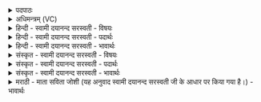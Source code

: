 <details><summary>पदपाठः</summary>

प्रत्यु॑ष्ट॒मिति॒ प्रति॑ऽउष्टम्। रक्षः॑। प्रत्यु॑ष्टा॒ इति॒ प्रति॑ऽउष्टाः। अरा॑तयः। निष्ट॑प्तम्। निस्त॑प्त॒मिति॒ निःऽत॑प्तम्। रक्षः॑। निष्ट॑प्ताः। निस्त॑प्ता॒ इति॒ निःऽत॑प्ताः। अरा॑तयः। अनि॑शित॒ इत्यनि॑ऽशितः। अ॒सि॒। स॒प॒त्न॒क्षिदिति॑ सपत्न॒ऽक्षित्। वा॒जिन॑म्। त्वा॒। वा॒जे॒ध्याया॒ इति॑ वाजऽइ॒ध्यायै॑। सम्। मा॒र्ज्मि॒। प्रत्यु॑ष्ट॒मिति॒ प्रति॑ऽउष्टम्। रक्षः॑। प्रत्यु॑ष्टा॒ इति॒ प्रति॑ऽउष्टाः। अरा॑तयः। निष्ट॑प्तम्। निस्त॑प्त॒मिति॒ निःत॑प्तम्। रक्षः॑। निष्ट॑प्ताः। निस्त॑प्ता॒ इति॒ निःत॑प्ताः। अरा॑तयः। अनि॑शि॒तेत्यनि॑ऽशिता। अ॒सि॒। स॒प॒त्न॒क्षिदिति॑ सपत्न॒ऽक्षित्। वा॒जिनी॑म्। त्वा॒। वा॒जे॒ध्याया॒ इति॑ वाजऽइ॒ध्यायै॑। सम्। मा॒र्ज्मि॒। २९।
</details>

<details><summary>अधिमन्त्रम् (VC)</summary>

- यज्ञो देवता सर्वस्य
- परमेष्ठी प्रजापतिर्ऋषिः
- त्रिष्टुप्
- धैवतः
</details>

<details><summary>हिन्दी - स्वामी दयानन्द सरस्वती - विषयः</summary>

फिर उक्त संग्राम कैसे जीतना और यज्ञ का अनुष्ठान कैसे करना चाहिये, इस विषय का उपदेश अगले मन्त्र में किया है ॥
</details>

<details><summary>हिन्दी - स्वामी दयानन्द सरस्वती - पदार्थः</summary>

पदार्थान्वयभाषाः -  मैं जिस [अनिशितः] अतिविस्तृत [सपत्नक्षित्] शत्रुओं के नाश करनेवाले संग्राम से (प्रत्युष्टं रक्षः) विघ्नकारी प्राणी और जिससे (प्रत्युष्टा अरातयः) सत्यविरोधी अच्छी प्रकार दाहरूप दण्ड को प्राप्त (असि) होते हैं, वा जिस बन्धन से (निष्टप्तं रक्षः) बाँधने योग्य (निष्टप्ता अरातयः) विद्या के विघ्न करनेवाले निरन्तर संताप को प्राप्त होते हैं, (त्वा) उस (वाजिनम्) वेग आदि गुणवाले संग्राम को (वाजेध्यायै) जो कि अन्न आदि पदार्थों से बलवान् करने के योग्य सेना है, उसके लिये युद्ध के साधनों को (संमार्ज्मि) अच्छी प्रकार शुद्ध करता हूँ, अर्थात् उनके दोषों का विनाश करता हूँ और मैं जिस (सपत्नक्षित्) शत्रु का नाश करनेवाले और (अनिशिता) अति विस्तारयुक्त सेना से (प्रत्युष्टं रक्षः) परसुख का न सहनेवाला मनुष्य वा (प्रत्युष्टा अरातयः) उक्त अवगुणवाले अनेक मनुष्य (निष्टप्तं रक्षः) जुआ खेलने और परस्त्रीगमन करने तथा (निष्टप्ता अरातयः) औरों को सब प्रकार से दुःख देनेवाले मनुष्य अच्छी प्रकार निकाले जाते हैं, (त्वा) उस (वाजिनीम्) बल और वेग आदि गुणवाली सेना को (वाजेध्यायै) बहुत साधनों से प्रकाशित करने के लिये (संमार्ज्मि) अच्छी प्रकार उत्तम-उत्तम शिक्षाओं से शुद्ध करता हूँ। [यह प्रथम अर्थ हुआ] ॥ और जो कि (अनिशितः) बड़ी क्रियाओं से सिद्ध होने योग्य वा (सपत्नक्षित्) दोषों वा शत्रुओं के विनाश करनेहारे (प्रत्युष्टं रक्षः) विघ्नकारी प्राणी और (प्रत्युष्टा अरातयः) जिसमें सत्यविरोधी अच्छी प्रकार दाहरूप दण्ड को प्राप्त (असि) होते हैं, वा (निष्टप्तं रक्षः) जिस बन्धन से बाँधने योग्य (निष्टप्ता अरातयः) विद्या के विघ्न करनेवाले निरन्तर सन्ताप को प्राप्त होते हैं (त्वा) उस (वाजिनम्) यज्ञ को (वाजेध्यायै) अन्न आदि पदार्थों के प्रकाशित होने के लिये (संमार्ज्मि) शुद्धता से सिद्ध करता हूँ। इस प्रकार जिस (सपत्नक्षित्) शत्रुओं का नाश करनेवाली (अनिशिता) अतिविस्तारयुक्त क्रिया से (प्रत्युष्टं रक्षः) विघ्नकारी प्राणी और (प्रत्युष्टा अरातयः) दुर्गुण तथा नीच मनुष्य नष्ट होते हैं, (निष्टप्तं रक्षः) काम, क्रोध आदि राक्षसी भाव दूर होते हैं, (निष्टप्ता अरातयः) जिसमें दुःख तथा दुर्गन्ध आदि दोष नष्ट [(असि)] होते हैं, (त्वा) उस (वाजिनीम्) सत्क्रिया को (वाजेध्यायै) अन्न आदि पदार्थों के प्रकाशित होने के लिये (सम्मार्ज्मि) भली प्रकार सिद्ध करता हूँ। इसी प्रकार आप भी इस यज्ञ तथा सत्क्रिया को पवित्रतापूर्वक सिद्ध करो, यह दूसरा अर्थ हुआ ॥२९॥
</details>

<details><summary>हिन्दी - स्वामी दयानन्द सरस्वती - भावार्थः</summary>

भावार्थभाषाः -  ईश्वर आज्ञा देता है कि मनुष्यों को विद्या और शुभ गुणों के प्रकाश और दुष्ट शत्रुओं की निवृत्ति के लिये नित्य पुरुषार्थ करना चाहिये तथा सदैव श्रेष्ठ शिक्षा शस्त्र-अस्त्र और सत्पुरुषयुक्त उत्तम सेना से श्रेष्ठों की रक्षा तथा दुष्टों का विनाश करना चाहिये, जिसे करके अशुद्धि आदि दोषों के विनाश होने से सर्वत्र पवित्रता फैले ॥२९॥
</details>

<details><summary>संस्कृत - स्वामी दयानन्द सरस्वती - विषयः</summary>

पुनः स संग्रामः किं कृत्वा जेतव्यो यज्ञश्चानुष्ठातव्य इत्युपदिश्यते ॥
</details>

<details><summary>संस्कृत - स्वामी दयानन्द सरस्वती - पदार्थः</summary>

पदार्थान्वयभाषाः -  अहं येन [अनिशितः] अनिशितेन [सपत्नक्षित्] सपत्नक्षिता संग्रामेण प्रत्युष्टं रक्षः [असि] प्रत्युष्टा अरातयो निष्टप्तं रक्षो निष्टप्ता अरातयो भवन्ति [त्वा] तं वाजिनं युद्धाङ्गानि वाजेध्यायै संमार्ज्मि। अहं यया [सपत्नक्षित्] सपत्नक्षिता [अनिशिता] ऽनिशितया सेनया प्रत्युष्टं रक्षः [असि] प्रत्युष्टा अरातयो निष्टप्तं रक्षो निष्टप्ता अरातयो भवन्ति [त्वा] तां वाजिनीं सेनां शिक्षया वाजेध्यायै संमार्ज्मि ॥ [इत्येकोऽर्थः] ॥ अहं येन [अनिशितः] अनिशितेन [सपत्नक्षित्] सपत्नक्षिता यज्ञेन प्रत्युष्टं रक्षः प्रत्युष्टा अरातयो निष्टप्तं रक्षो निष्टप्ता अरातयो [असि] भवन्ति [त्वा] तं वाजिनं यज्ञं वाजेध्यायै संमार्ज्मि। एवं यया [सपत्नक्षित्] सपत्नक्षिता [अनिशिता] अनिशितया क्रियया प्रत्युष्टं रक्षः प्रत्युष्टा अरातयो निष्टप्तं रक्षो निष्टप्ता अरातयो [ऽसि] भवन्ति [त्वा] तां वाजिनीं वाजेध्यायै सम्मार्ज्मि तथैव भवन्तोऽप्येतं, एतां सम्मार्जन्तु ॥ इति द्वितीयोऽर्थः ॥२९॥
</details>

<details><summary>संस्कृत - स्वामी दयानन्द सरस्वती - भावार्थः</summary>

भावार्थभाषाः -  ईश्वर आज्ञापयति सर्वैर्मनुष्यैर्विद्याशुभगुणदीप्त्या दुष्टशत्रुनिवारणाय नित्यं पुरुषार्थः कर्त्तव्यः। सुशिक्षया शस्त्रास्त्रसत्पुरुषाढ्यसेनया श्रेष्ठानां रक्षणं दुष्टानां ताडनं च नित्यं कर्त्तव्यम्। यतोऽशुद्धिक्षयात् सर्वत्र पवित्रता प्रवर्त्तेत ॥२९॥
</details>

<details><summary>मराठी - माता सविता जोशी (यह अनुवाद स्वामी दयानन्द सरस्वती जी के आधार पर किया गया है।) - भावार्थः</summary>

भावार्थभाषाः -  ईश्वराच्या आज्ञेनुसार माणसांनी विद्या व शुभ गुण प्रकट केले पाहिजेत व दुष्टांचे निर्दालन करण्यासाठी सदैव पुरुषार्थ केला पाहिजे. नेहमी उत्तम शिक्षण घेऊन शस्त्रांस्त्रानी युक्त अशी सेना सज्ज ठेवली पाहिजे व श्रेष्ठांचे रक्षण व दुष्टांचा नाश केला पाहिजे म्हणजे सर्व दोष नष्ट होऊन सर्वत्र चांगल्या गुणांचे संवर्धन होऊ शकेल. याप्रकारे सत्क्रियारूपी यज्ञ सर्वांनी केला पाहिजे.
</details>